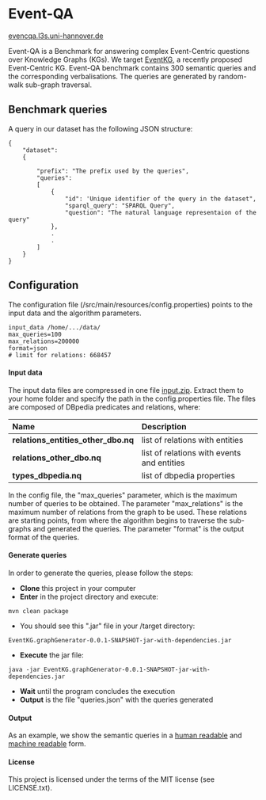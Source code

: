 # Event-QA
[evencqa.l3s.uni-hannover.de](http://eventcqa.l3s.uni-hannover.de/)

Event-QA is a Benchmark for answering complex Event-Centric questions over Knowledge Graphs (KGs). 
We target [EventKG](http://eventkg.l3s.uni-hannover.de/), a recently proposed Event-Centric KG. 
Event-QA benchmark contains 300 semantic queries and the corresponding verbalisations. The queries are generated by 
random-walk sub-graph traversal.

## Benchmark queries ##

A query in our dataset has the following JSON structure:

```
{
    "dataset": 
    {
  
        "prefix": "The prefix used by the queries",
        "queries": 
        [
            {
                "id": 'Unique identifier of the query in the dataset",
                "sparql_query": "SPARQL Query",
                "question": "The natural language representaion of the query"
            },
            .
            .
        ]
    }
}
```

## Configuration ##

The configuration file (/src/main/resources/config.properties) points to the input data and the algorithm parameters. 


```
input_data /home/.../data/
max_queries=100
max_relations=200000 
format=json
# limit for relations: 668457
```

#### Input data 
The input data files are compressed in one file [input.zip](input.zip). Extract them to your home folder and
specify the path in the config.properties file. The files are composed of DBpedia predicates and relations, where:


Name | Description
:-----|:-------------
**relations_entities_other_dbo.nq** | list of relations with entities
**relations_other_dbo.nq** | list of relations with events and entities
**types_dbpedia.nq** | list of dbpedia properties

In the config file, the "max_queries" parameter, which is the maximum number of queries to be obtained. 
The parameter "max_relations" is the maximum number of relations from the graph to be used. 
These relations are starting points, from where the algorithm begins to traverse the sub-graphs and generated the queries. 
The parameter "format" is the output format of the queries. 

#### Generate queries

In order to generate the queries, please follow the steps:

- **Clone** this project in your computer
- **Enter** in the project directory and execute:
```
mvn clean package
```
- You should see this ".jar" file in your /target directory: 

```
EventKG.graphGenerator-0.0.1-SNAPSHOT-jar-with-dependencies.jar
```

- **Execute** the jar file:

```
java -jar EventKG.graphGenerator-0.0.1-SNAPSHOT-jar-with-dependencies.jar
```
- **Wait** until the program concludes the execution
- **Output** is the file  "queries.json" with the queries generated

#### Output

As an example, we show the semantic queries in a [human readable](http://eventcqa.l3s.uni-hannover.de/queries_human.html) and [machine readable](http://eventcqa.l3s.uni-hannover.de/queries_machine.json) form. 

#### License ####

This project is licensed under the terms of the MIT license (see LICENSE.txt).
